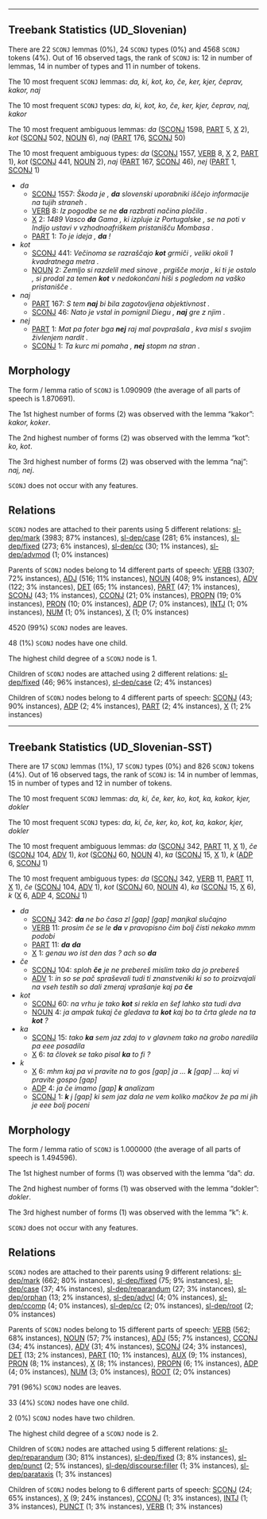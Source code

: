 

--------------------------------------------------------------------------------

## Treebank Statistics (UD_Slovenian)

There are 22 `SCONJ` lemmas (0%), 24 `SCONJ` types (0%) and 4568 `SCONJ` tokens (4%).
Out of 16 observed tags, the rank of `SCONJ` is: 12 in number of lemmas, 14 in number of types and 11 in number of tokens.

The 10 most frequent `SCONJ` lemmas: <em>da, ki, kot, ko, če, ker, kjer, čeprav, kakor, naj</em>

The 10 most frequent `SCONJ` types:  <em>da, ki, kot, ko, če, ker, kjer, čeprav, naj, kakor</em>

The 10 most frequent ambiguous lemmas: <em>da</em> ([SCONJ]() 1598, [PART]() 5, [X]() 2), <em>kot</em> ([SCONJ]() 502, [NOUN]() 6), <em>naj</em> ([PART]() 176, [SCONJ]() 50)

The 10 most frequent ambiguous types:  <em>da</em> ([SCONJ]() 1557, [VERB]() 8, [X]() 2, [PART]() 1), <em>kot</em> ([SCONJ]() 441, [NOUN]() 2), <em>naj</em> ([PART]() 167, [SCONJ]() 46), <em>nej</em> ([PART]() 1, [SCONJ]() 1)


* <em>da</em>
  * [SCONJ]() 1557: <em>Škoda je , <b>da</b> slovenski uporabniki iščejo informacije na tujih straneh .</em>
  * [VERB]() 8: <em>Iz pogodbe se ne <b>da</b> razbrati načina plačila .</em>
  * [X]() 2: <em>1489 Vasco <b>da</b> Gama , ki izpluje iz Portugalske , se na poti v Indijo ustavi v vzhodnoafriškem pristanišču Mombasa .</em>
  * [PART]() 1: <em>To je ideja , <b>da</b> !</em>
* <em>kot</em>
  * [SCONJ]() 441: <em>Večinoma se razraščajo <b>kot</b> grmiči , veliki okoli 1 kvadratnega metra .</em>
  * [NOUN]() 2: <em>Zemljo si razdelil med sinove , prgišče morja , ki ti je ostalo , si prodal za temen <b>kot</b> v nedokončani hiši s pogledom na vaško pristanišče .</em>
* <em>naj</em>
  * [PART]() 167: <em>S tem <b>naj</b> bi bila zagotovljena objektivnost .</em>
  * [SCONJ]() 46: <em>Nato je vstal in pomignil Diegu , <b>naj</b> gre z njim .</em>
* <em>nej</em>
  * [PART]() 1: <em>Mat pa foter bga <b>nej</b> raj mal povprašala , kva misl s svojim živlenjem nardit .</em>
  * [SCONJ]() 1: <em>Ta kurc mi pomaha , <b>nej</b> stopm na stran .</em>

## Morphology

The form / lemma ratio of `SCONJ` is 1.090909 (the average of all parts of speech is 1.870691).

The 1st highest number of forms (2) was observed with the lemma “kakor”: <em>kakor, koker</em>.

The 2nd highest number of forms (2) was observed with the lemma “kot”: <em>ko, kot</em>.

The 3rd highest number of forms (2) was observed with the lemma “naj”: <em>naj, nej</em>.

`SCONJ` does not occur with any features.


## Relations

`SCONJ` nodes are attached to their parents using 5 different relations: [sl-dep/mark]() (3983; 87% instances), [sl-dep/case]() (281; 6% instances), [sl-dep/fixed]() (273; 6% instances), [sl-dep/cc]() (30; 1% instances), [sl-dep/advmod]() (1; 0% instances)

Parents of `SCONJ` nodes belong to 14 different parts of speech: [VERB]() (3307; 72% instances), [ADJ]() (516; 11% instances), [NOUN]() (408; 9% instances), [ADV]() (122; 3% instances), [DET]() (65; 1% instances), [PART]() (47; 1% instances), [SCONJ]() (43; 1% instances), [CCONJ]() (21; 0% instances), [PROPN]() (19; 0% instances), [PRON]() (10; 0% instances), [ADP]() (7; 0% instances), [INTJ]() (1; 0% instances), [NUM]() (1; 0% instances), [X]() (1; 0% instances)

4520 (99%) `SCONJ` nodes are leaves.

48 (1%) `SCONJ` nodes have one child.

The highest child degree of a `SCONJ` node is 1.

Children of `SCONJ` nodes are attached using 2 different relations: [sl-dep/fixed]() (46; 96% instances), [sl-dep/case]() (2; 4% instances)

Children of `SCONJ` nodes belong to 4 different parts of speech: [SCONJ]() (43; 90% instances), [ADP]() (2; 4% instances), [PART]() (2; 4% instances), [X]() (1; 2% instances)



--------------------------------------------------------------------------------

## Treebank Statistics (UD_Slovenian-SST)

There are 17 `SCONJ` lemmas (1%), 17 `SCONJ` types (0%) and 826 `SCONJ` tokens (4%).
Out of 16 observed tags, the rank of `SCONJ` is: 14 in number of lemmas, 15 in number of types and 12 in number of tokens.

The 10 most frequent `SCONJ` lemmas: <em>da, ki, če, ker, ko, kot, ka, kakor, kjer, dokler</em>

The 10 most frequent `SCONJ` types:  <em>da, ki, če, ker, ko, kot, ka, kakor, kjer, dokler</em>

The 10 most frequent ambiguous lemmas: <em>da</em> ([SCONJ]() 342, [PART]() 11, [X]() 1), <em>če</em> ([SCONJ]() 104, [ADV]() 1), <em>kot</em> ([SCONJ]() 60, [NOUN]() 4), <em>ka</em> ([SCONJ]() 15, [X]() 1), <em>k</em> ([ADP]() 6, [SCONJ]() 1)

The 10 most frequent ambiguous types:  <em>da</em> ([SCONJ]() 342, [VERB]() 11, [PART]() 11, [X]() 1), <em>če</em> ([SCONJ]() 104, [ADV]() 1), <em>kot</em> ([SCONJ]() 60, [NOUN]() 4), <em>ka</em> ([SCONJ]() 15, [X]() 6), <em>k</em> ([X]() 6, [ADP]() 4, [SCONJ]() 1)


* <em>da</em>
  * [SCONJ]() 342: <em><b>da</b> ne bo časa zl [gap] [gap] manjkal slučajno</em>
  * [VERB]() 11: <em>prosim če se le <b>da</b> v pravopisno čim bolj čisti nekako mmm podobi</em>
  * [PART]() 11: <em><b>da</b> <b>da</b></em>
  * [X]() 1: <em>genau wo ist den das ? ach so <b>da</b></em>
* <em>če</em>
  * [SCONJ]() 104: <em>sploh <b>če</b> je ne prebereš mislim tako da jo prebereš</em>
  * [ADV]() 1: <em>in so se pač spraševali tudi ti znanstveniki ki so to proizvajali na vseh testih so dali zmeraj vprašanje kaj pa <b>če</b></em>
* <em>kot</em>
  * [SCONJ]() 60: <em>na vrhu je tako <b>kot</b> si rekla en šef lahko sta tudi dva</em>
  * [NOUN]() 4: <em>ja ampak tukaj če gledava ta <b>kot</b> kaj bo ta črta glede na ta <b>kot</b> ?</em>
* <em>ka</em>
  * [SCONJ]() 15: <em>tako <b>ka</b> sem jaz zdaj to v glavnem tako na grobo naredila pa eee posadila</em>
  * [X]() 6: <em>ta človek se tako pisal <b>ka</b> to fi ?</em>
* <em>k</em>
  * [X]() 6: <em>mhm kaj pa vi pravite na to gos [gap] ja … <b>k</b> [gap] … kaj vi pravite gospo [gap]</em>
  * [ADP]() 4: <em>ja če imamo [gap] <b>k</b> analizam</em>
  * [SCONJ]() 1: <em><b>k</b> j [gap] ki sem jaz dala ne vem koliko mačkov že pa mi jih je eee bolj poceni</em>

## Morphology

The form / lemma ratio of `SCONJ` is 1.000000 (the average of all parts of speech is 1.494596).

The 1st highest number of forms (1) was observed with the lemma “da”: <em>da</em>.

The 2nd highest number of forms (1) was observed with the lemma “dokler”: <em>dokler</em>.

The 3rd highest number of forms (1) was observed with the lemma “k”: <em>k</em>.

`SCONJ` does not occur with any features.


## Relations

`SCONJ` nodes are attached to their parents using 9 different relations: [sl-dep/mark]() (662; 80% instances), [sl-dep/fixed]() (75; 9% instances), [sl-dep/case]() (37; 4% instances), [sl-dep/reparandum]() (27; 3% instances), [sl-dep/orphan]() (13; 2% instances), [sl-dep/advcl]() (4; 0% instances), [sl-dep/ccomp]() (4; 0% instances), [sl-dep/cc]() (2; 0% instances), [sl-dep/root]() (2; 0% instances)

Parents of `SCONJ` nodes belong to 15 different parts of speech: [VERB]() (562; 68% instances), [NOUN]() (57; 7% instances), [ADJ]() (55; 7% instances), [CCONJ]() (34; 4% instances), [ADV]() (31; 4% instances), [SCONJ]() (24; 3% instances), [DET]() (13; 2% instances), [PART]() (10; 1% instances), [AUX]() (9; 1% instances), [PRON]() (8; 1% instances), [X]() (8; 1% instances), [PROPN]() (6; 1% instances), [ADP]() (4; 0% instances), [NUM]() (3; 0% instances), [ROOT]() (2; 0% instances)

791 (96%) `SCONJ` nodes are leaves.

33 (4%) `SCONJ` nodes have one child.

2 (0%) `SCONJ` nodes have two children.

The highest child degree of a `SCONJ` node is 2.

Children of `SCONJ` nodes are attached using 5 different relations: [sl-dep/reparandum]() (30; 81% instances), [sl-dep/fixed]() (3; 8% instances), [sl-dep/punct]() (2; 5% instances), [sl-dep/discourse:filler]() (1; 3% instances), [sl-dep/parataxis]() (1; 3% instances)

Children of `SCONJ` nodes belong to 6 different parts of speech: [SCONJ]() (24; 65% instances), [X]() (9; 24% instances), [CCONJ]() (1; 3% instances), [INTJ]() (1; 3% instances), [PUNCT]() (1; 3% instances), [VERB]() (1; 3% instances)

